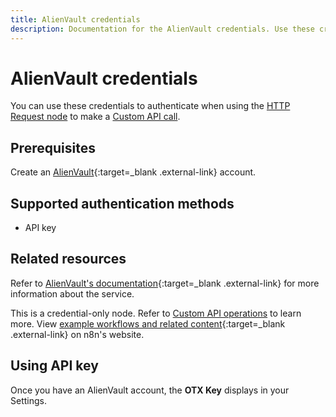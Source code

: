 ```yaml
---
title: AlienVault credentials
description: Documentation for the AlienVault credentials. Use these credentials to authenticate AlienVault in n8n, a workflow automation platform.
---
```


# AlienVault credentials

You can use these credentials to authenticate when using the [HTTP Request node](/integrations/builtin/core-nodes/n8n-nodes-base.httprequest/) to make a [Custom API call](/integrations/custom-operations/).

## Prerequisites

Create an [AlienVault](https://otx.alienvault.com){:target=_blank .external-link} account.

## Supported authentication methods

- API key

## Related resources

Refer to [AlienVault's documentation](https://otx.alienvault.com/api){:target=_blank .external-link} for more information about the service.

This is a credential-only node. Refer to [Custom API operations](/integrations/custom-operations/) to learn more. View [example workflows and related content](https://n8n.io/integrations/alienvault/){:target=_blank .external-link} on n8n's website.

## Using API key

Once you have an AlienVault account, the **OTX Key** displays in your Settings.